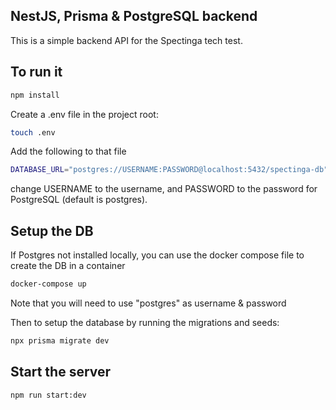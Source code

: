 ## NestJS, Prisma & PostgreSQL backend

This is a simple backend API for the Spectinga tech test.

## To run it

```bash
npm install
```

Create a .env file in the project root:

```bash
touch .env
```

Add the following to that file

```bash
DATABASE_URL="postgres://USERNAME:PASSWORD@localhost:5432/spectinga-db"
```
change USERNAME to the username, and PASSWORD to the password for PostgreSQL (default is postgres).

## Setup the DB

If Postgres not installed locally, you can use the docker compose file to create the DB in a container
```bash
docker-compose up
```
Note that you will need to use "postgres" as username & password

Then to setup the database by running the migrations and seeds:

```bash
npx prisma migrate dev
```

## Start the server

```bash
npm run start:dev
```
